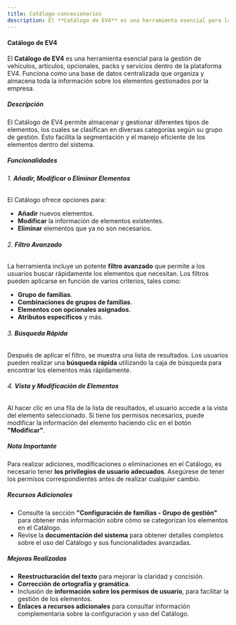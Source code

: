 ```yaml
---
title: Catálogo-concesionarios
description: El **Catálogo de EV4** es una herramienta esencial para la gestión de vehículos, artículos, opcionales, packs y servicios dentro de la plataforma EV4. Funciona como una base de datos centralizada que organiza y almacena toda la información sobre los elementos gestionados por la empresa.
---
```


#### Catálogo de EV4

El **Catálogo de EV4** es una herramienta esencial para la gestión de vehículos, artículos, opcionales, packs y servicios dentro de la plataforma EV4. Funciona como una base de datos centralizada que organiza y almacena toda la información sobre los elementos gestionados por la empresa.

##### Descripción

El Catálogo de EV4 permite almacenar y gestionar diferentes tipos de elementos, los cuales se clasifican en diversas categorías según su grupo de gestión. Esto facilita la segmentación y el manejo eficiente de los elementos dentro del sistema.

##### Funcionalidades

###### 1. **Añadir, Modificar o Eliminar Elementos**

El Catálogo ofrece opciones para:
- **Añadir** nuevos elementos.
- **Modificar** la información de elementos existentes.
- **Eliminar** elementos que ya no son necesarios.

###### 2. **Filtro Avanzado**

La herramienta incluye un potente **filtro avanzado** que permite a los usuarios buscar rápidamente los elementos que necesitan. Los filtros pueden aplicarse en función de varios criterios, tales como:
- **Grupo de familias**.
- **Combinaciones de grupos de familias**.
- **Elementos con opcionales asignados**.
- **Atributos específicos** y más.

###### 3. **Búsqueda Rápida**

Después de aplicar el filtro, se muestra una lista de resultados. Los usuarios pueden realizar una **búsqueda rápida** utilizando la caja de búsqueda para encontrar los elementos más rápidamente.

###### 4. **Vista y Modificación de Elementos**

Al hacer clic en una fila de la lista de resultados, el usuario accede a la vista del elemento seleccionado. Si tiene los permisos necesarios, puede modificar la información del elemento haciendo clic en el botón **"Modificar"**.

##### Nota Importante

Para realizar adiciones, modificaciones o eliminaciones en el Catálogo, es necesario tener **los privilegios de usuario adecuados**. Asegúrese de tener los permisos correspondientes antes de realizar cualquier cambio.

##### Recursos Adicionales

- Consulte la sección **"Configuración de familias - Grupo de gestión"** para obtener más información sobre cómo se categorizan los elementos en el Catálogo.
- Revise la **documentación del sistema** para obtener detalles completos sobre el uso del Catálogo y sus funcionalidades avanzadas.

##### Mejoras Realizadas

- **Reestructuración del texto** para mejorar la claridad y concisión.
- **Corrección de ortografía y gramática**.
- Inclusión de **información sobre los permisos de usuario**, para facilitar la gestión de los elementos.
- **Enlaces a recursos adicionales** para consultar información complementaria sobre la configuración y uso del Catálogo.

